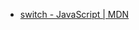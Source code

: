 - [switch - JavaScript | MDN](https://developer.mozilla.org/en-US/docs/Web/JavaScript/Reference/Statements/switch)
